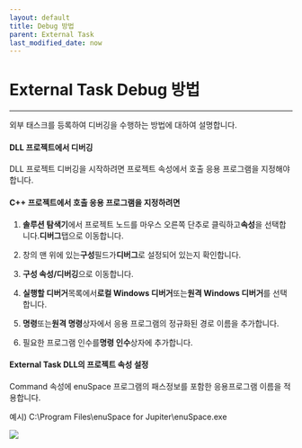 ```yaml
---
layout: default
title: Debug 방법
parent: External Task
last_modified_date: now
---
```


# External Task Debug 방법

---

외부 태스크를 등록하여 디버깅을 수행하는 방법에 대하여 설명합니다.



#### DLL 프로젝트에서 디버깅

DLL 프로젝트 디버깅을 시작하려면 프로젝트 속성에서 호출 응용 프로그램을 지정해야 합니다.



#### C++ 프로젝트에서 호출 응용 프로그램을 지정하려면

1. **솔루션 탐색기**에서 프로젝트 노드를 마우스 오른쪽 단추로 클릭하고**속성**을 선택합니다.**디버그**탭으로 이동합니다.

2. 창의 맨 위에 있는**구성**필드가**디버그**로 설정되어 있는지 확인합니다.

3. **구성 속성/디버깅**으로 이동합니다.

4. **실행할 디버거**목록에서**로컬 Windows 디버거**또는**원격 Windows 디버거**를 선택합니다.

5. **명령**또는**원격 명령**상자에서 응용 프로그램의 정규화된 경로 이름을 추가합니다.

6. 필요한 프로그램 인수를**명령 인수**상자에 추가합니다.



#### External Task DLL의 프로젝트 속성 설정

Command 속성에 enuSpace 프로그램의 패스정보를 포함한 응용프로그램 이름을 적용합니다.

예시\) C:\Program Files\enuSpace for Jupiter\enuSpace.exe

![](./assets/externaltask/externaltask_debug.png)







